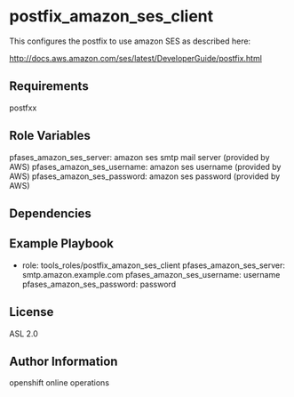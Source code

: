 postfix_amazon_ses_client
=========

This configures the postfix to use amazon SES as described here:

http://docs.aws.amazon.com/ses/latest/DeveloperGuide/postfix.html


Requirements
------------

postfxx

Role Variables
--------------

pfases_amazon_ses_server:  amazon ses smtp mail server (provided by AWS)
pfases_amazon_ses_username: amazon ses username (provided by AWS)
pfases_amazon_ses_password: amazon ses password (provided by AWS)

Dependencies
------------

Example Playbook
----------------
  - role: tools_roles/postfix_amazon_ses_client
    pfases_amazon_ses_server: smtp.amazon.example.com
    pfases_amazon_ses_username: username
    pfases_amazon_ses_password: password

License
-------

ASL 2.0

Author Information
------------------

openshift online operations
